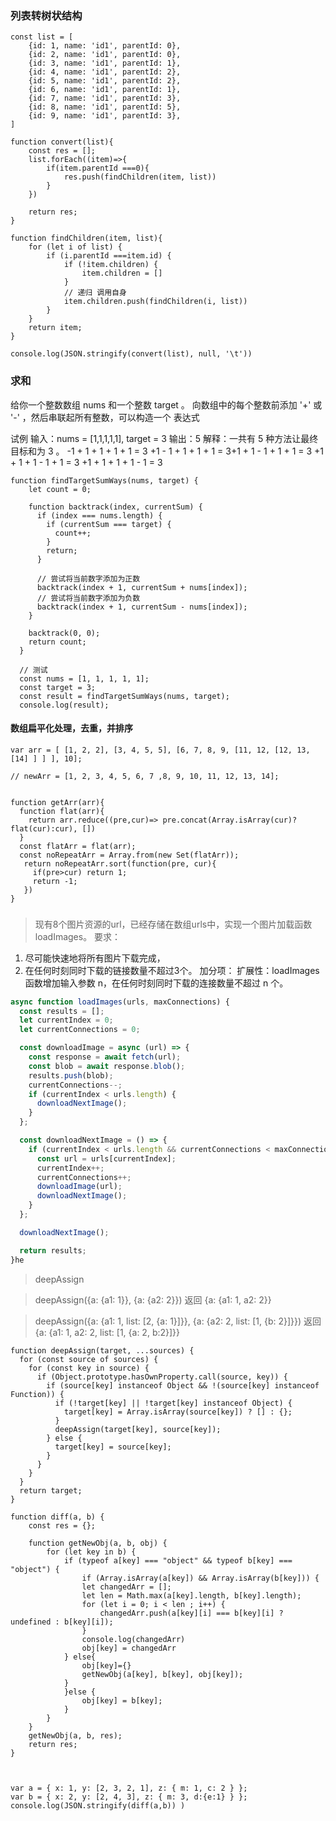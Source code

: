 
### 列表转树状结构
```
const list = [
    {id: 1, name: 'id1', parentId: 0},
    {id: 2, name: 'id1', parentId: 0},
    {id: 3, name: 'id1', parentId: 1},
    {id: 4, name: 'id1', parentId: 2},
    {id: 5, name: 'id1', parentId: 2},
    {id: 6, name: 'id1', parentId: 1},
    {id: 7, name: 'id1', parentId: 3},
    {id: 8, name: 'id1', parentId: 5},
    {id: 9, name: 'id1', parentId: 3},
]

function convert(list){
    const res = [];
    list.forEach((item)=>{
        if(item.parentId ===0){
            res.push(findChildren(item, list))
        }
    })

    return res;
}

function findChildren(item, list){
    for (let i of list) {
        if (i.parentId ===item.id) {
            if (!item.children) {
                item.children = []
            }
            // 递归 调用自身
            item.children.push(findChildren(i, list))
        }
    }
    return item;
}

console.log(JSON.stringify(convert(list), null, '\t'))
```

### 求和

给你一个整数数组 nums 和一个整数 target 。​
向数组中的每个整数前添加 '+' 或 '-' ，然后串联起所有整数，可以构造一个 表达式 ​

试例​
输入：nums = [1,1,1,1,1], target = 3​
输出：5​
解释：一共有 5 种方法让最终目标和为 3 。​
-1 + 1 + 1 + 1 + 1 = 3​
+1 - 1 + 1 + 1 + 1 = 3​
+1 + 1 - 1 + 1 + 1 = 3​
+1 + 1 + 1 - 1 + 1 = 3​
+1 + 1 + 1 + 1 - 1 = 3

```
function findTargetSumWays(nums, target) {
    let count = 0;
  
    function backtrack(index, currentSum) {
      if (index === nums.length) {
        if (currentSum === target) {
          count++;
        }
        return;
      }
  
      // 尝试将当前数字添加为正数
      backtrack(index + 1, currentSum + nums[index]);
      // 尝试将当前数字添加为负数
      backtrack(index + 1, currentSum - nums[index]);
    }
  
    backtrack(0, 0);
    return count;
  }
  
  // 测试
  const nums = [1, 1, 1, 1, 1];
  const target = 3;
  const result = findTargetSumWays(nums, target);
  console.log(result);
```

#### 数组扁平化处理，去重，并排序

```
var arr = [ [1, 2, 2], [3, 4, 5, 5], [6, 7, 8, 9, [11, 12, [12, 13, [14] ] ] ], 10];

// newArr = [1, 2, 3, 4, 5, 6, 7 ,8, 9, 10, 11, 12, 13, 14];
```

```

function getArr(arr){
  function flat(arr){
    return arr.reduce((pre,cur)=> pre.concat(Array.isArray(cur)?flat(cur):cur), [])
  }
  const flatArr = flat(arr);
  const noRepeatArr = Array.from(new Set(flatArr));
   return noRepeatArr.sort(function(pre, cur){
     if(pre>cur) return 1;
     return -1;
   })
}
```
### 
>现有8个图片资源的url，已经存储在数组urls中，实现一个图片加载函数 loadImages。
要求：
1. 尽可能快速地将所有图片下载完成，
2. 在任何时刻同时下载的链接数量不超过3个。
加分项：
扩展性：loadImages 函数增加输入参数 n，在任何时刻同时下载的连接数量不超过 n 个。
```javascript
async function loadImages(urls, maxConnections) {
  const results = [];
  let currentIndex = 0;
  let currentConnections = 0;

  const downloadImage = async (url) => {
    const response = await fetch(url);
    const blob = await response.blob();
    results.push(blob);
    currentConnections--;
    if (currentIndex < urls.length) {
      downloadNextImage();
    }
  };

  const downloadNextImage = () => {
    if (currentIndex < urls.length && currentConnections < maxConnections) {
      const url = urls[currentIndex];
      currentIndex++;
      currentConnections++;
      downloadImage(url);
      downloadNextImage();
    }
  };

  downloadNextImage();

  return results;
}he

```

> deepAssign

> deepAssign({a: {a1: 1}},  {a: {a2: 2}}) 返回 {a: {a1: 1, a2: 2}}

> deepAssign({a: {a1: 1, list: [2, {a: 1}]}},  {a: {a2: 2, list: [1, {b: 2}]}}) 返回 {a: {a1: 1, a2: 2, list: [1, {a: 2, b:2}]}}

```
function deepAssign(target, ...sources) {
  for (const source of sources) {
    for (const key in source) {
      if (Object.prototype.hasOwnProperty.call(source, key)) {
        if (source[key] instanceof Object && !(source[key] instanceof Function)) {
          if (!target[key] || !target[key] instanceof Object) {
            target[key] = Array.isArray(source[key]) ? [] : {};
          }
          deepAssign(target[key], source[key]);
        } else {
          target[key] = source[key];
        }
      }
    }
  }
  return target;
}
```

```
function diff(a, b) {
    const res = {};

    function getNewObj(a, b, obj) {
        for (let key in b) {
            if (typeof a[key] === "object" && typeof b[key] === "object") {
                if (Array.isArray(a[key]) && Array.isArray(b[key])) {
                let changedArr = [];
                let len = Math.max(a[key].length, b[key].length);
                for (let i = 0; i < len ; i++) {
                    changedArr.push(a[key][i] === b[key][i] ? undefined : b[key][i]);
                }
                console.log(changedArr)
                obj[key] = changedArr
            } else{
                obj[key]={}
                getNewObj(a[key], b[key], obj[key]);
            }
            }else {
                obj[key] = b[key];
            }
        }
    }
    getNewObj(a, b, res);
    return res;
}



var a = { x: 1, y: [2, 3, 2, 1], z: { m: 1, c: 2 } };
var b = { x: 2, y: [2, 4, 3], z: { m: 3, d:{e:1} } };
console.log(JSON.stringify(diff(a,b)) )
```